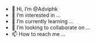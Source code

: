 - 👋 Hi, I’m @Adviphk
- 👀 I’m interested in ...
- 🌱 I’m currently learning ...
- 💞️ I’m looking to collaborate on ...
- 📫 How to reach me ...

<!---
Adviphk/Adviphk is a ✨ special ✨ repository because its `README.md` (this file) appears on your GitHub profile.
You can click the Preview link to take a look at your changes.
--->
